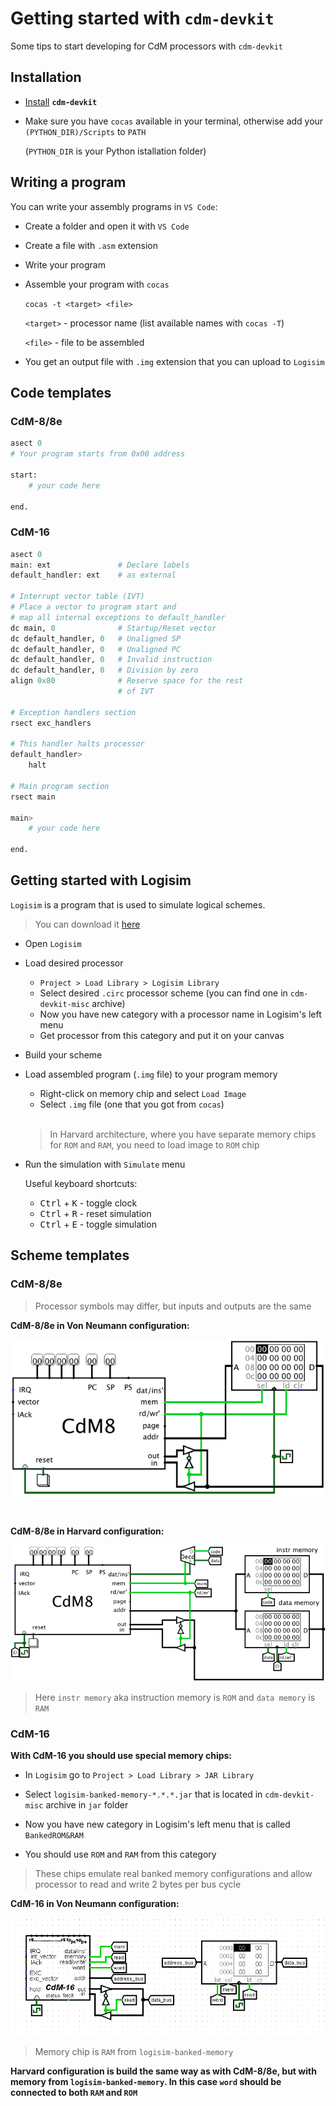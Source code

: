 # Getting started with **`cdm-devkit`**

Some tips to start developing for CdM processors with `cdm-devkit`

## Installation

+ [Install](../README.md#installation) **`cdm-devkit`**
+ Make sure you have `cocas` available in your terminal,
  otherwise add your `(PYTHON_DIR)/Scripts` to `PATH` 

  (`PYTHON_DIR` is your Python istallation folder)
 
## Writing a program

You can write your assembly programs in `VS Code`:

+ Create a folder and open it with `VS Code`
+ Create a file with `.asm` extension
+ Write your program 
+ Assemble your program with `cocas`
    
    `cocas -t <target> <file>`
    
    `<target>` - processor name (list available names with `cocas -T`)

    `<file>` - file to be assembled

+ You get an output file with `.img` extension that you can upload to `Logisim`

## Code templates

### CdM-8/8e

```python
asect 0
# Your program starts from 0x00 address

start:
    # your code here

end.
```

### CdM-16
```python
asect 0
main: ext               # Declare labels
default_handler: ext    # as external

# Interrupt vector table (IVT)
# Place a vector to program start and
# map all internal exceptions to default_handler
dc main, 0              # Startup/Reset vector
dc default_handler, 0   # Unaligned SP
dc default_handler, 0   # Unaligned PC
dc default_handler, 0   # Invalid instruction
dc default_handler, 0   # Division by zero
align 0x80              # Reserve space for the rest 
                        # of IVT

# Exception handlers section
rsect exc_handlers

# This handler halts processor
default_handler>
    halt

# Main program section
rsect main

main>
    # your code here

end.
```

## Getting started with Logisim

`Logisim` is a program that is used to simulate logical schemes.

> You can download it [here](http://www.cburch.com/logisim/download.html.)

+ Open `Logisim`
+ Load desired processor
    + `Project > Load Library > Logisim Library`
    + Select desired `.circ` processor scheme (you can find one in `cdm-devkit-misc` archive)
    + Now you have new category with a processor name in Logisim's left menu
    + Get processor from this category and put it on your canvas
+ Build your scheme
+ Load assembled program (`.img` file) to your program memory
    + Right-click on memory chip and select `Load Image`
    + Select `.img` file (one that you got from `cocas`)

    <br>

    > In Harvard architecture, where you have separate memory chips for `ROM` and `RAM`, you need to load image to `ROM` chip
+ Run the simulation with `Simulate` menu
    
    Useful keyboard shortcuts:
    + <kbd>Ctrl</kbd> + <kbd>K</kbd> - toggle clock
    + <kbd>Ctrl</kbd> + <kbd>R</kbd> - reset simulation
    + <kbd>Ctrl</kbd> + <kbd>E</kbd> - toggle simulation

## Scheme templates

### CdM-8/8e

> Processor symbols may differ, but inputs and outputs are the same

**CdM-8/8e in Von Neumann configuration:**
    
![cdm8-vn](./images/cdm8_vn.png)

<br>

**CdM-8/8e in Harvard configuration:**

![cdm8-hv](./images/cdm8_hv.png)

> Here `instr memory` aka instruction memory is `ROM` and `data memory` is `RAM`

### CdM-16

**With CdM-16 you should use special memory chips:**

+ In `Logisim` go to `Project > Load Library > JAR Library` 

+ Select `logisim-banked-memory-*.*.*.jar` that is located in `cdm-devkit-misc` archive in `jar` folder

+ Now you have new category in Logisim's left menu that is called `BankedROM&RAM`

+ You should use `ROM` and `RAM` from this category

> These chips emulate real banked memory configurations and allow processor to read and write 2 bytes per bus cycle

**CdM-16 in Von Neumann configuration:**

![cdm16-vn](./images/cdm16_vn_minimal.PNG)

> Memory chip is `RAM` from `logisim-banked-memory`

**Harvard configuration is build the same way as with CdM-8/8e, but with memory from `logisim-banked-memory`. In this case `word` should be connected to both `RAM` and `ROM`**
